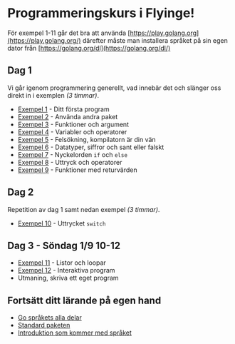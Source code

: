 # Programmeringskurs i Flyinge!

För exempel 1-11 går det bra att använda [https://play.golang.org](https://play.golang.org/) därefter måste
man installera språket på sin egen dator från [https://golang.org/dl](https://golang.org/dl/)

## Dag 1

Vi går igenom programmering generellt, vad innebär det och slänger oss direkt in i exemplen *(3 timmar)*.

- [Exempel 1](./exempel/1/README.md#exempel-1) - Ditt första program
- [Exempel 2](./exempel/2/README.md#exempel-2) - Använda andra paket
- [Exempel 3](./exempel/3/README.md#exempel-3) - Funktioner och argument
- [Exempel 4](./exempel/4/README.md#exempel-4) - Variabler och operatorer
- [Exempel 5](./exempel/5/README.md#exempel-5) - Felsökning, kompilatorn är din vän
- [Exempel 6](./exempel/6/README.md#exempel-6) - Datatyper, siffror och sant eller falskt
- [Exempel 7](./exempel/7/README.md#exempel-7) - Nyckelorden `if` och `else`
- [Exempel 8](./exempel/8/README.md#exempel-8) - Uttryck och operatorer
- [Exempel 9](./exempel/9/README.md#exempel-9) - Funktioner med returvärden

## Dag 2

Repetition av dag 1 samt nedan exempel *(3 timmar)*.

- [Exempel 10](./exempel/10/README.md#exempel-10) - Uttrycket `switch`


## Dag 3 - Söndag 1/9 10-12

- [Exempel 11](./exempel/11/README.md#exempel-11) - Listor och loopar
- [Exempel 12](./exempel/12/README.md#exempel-12) - Interaktiva program
- Utmaning, skriva ett eget program


## Fortsätt ditt lärande på egen hand

- [Go språkets alla delar](https://golang.org/ref/spec)
- [Standard paketen](https://golang.org/pkg/)
- [Introduktion som kommer med språket](https://tour.golang.org/welcome/1)
